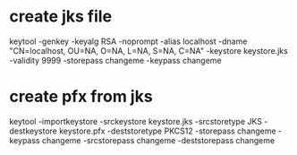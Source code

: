 # create jks file
keytool -genkey -keyalg RSA -noprompt -alias localhost -dname "CN=localhost, OU=NA, O=NA, L=NA, S=NA, C=NA" -keystore keystore.jks -validity 9999 -storepass changeme -keypass changeme
# create pfx from jks
keytool -importkeystore -srckeystore keystore.jks -srcstoretype JKS -destkeystore keystore.pfx -deststoretype PKCS12 -storepass changeme -keypass changeme  -srcstorepass changeme -deststorepass changeme